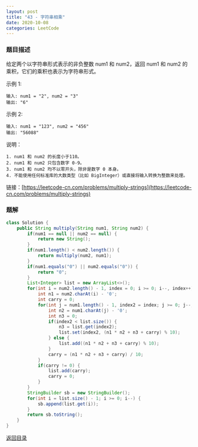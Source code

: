 ```yaml
---
layout: post
title: "43 - 字符串相乘"
date: 2020-10-08
categories: LeetCode
---
```


### **题目描述**
给定两个以字符串形式表示的非负整数 num1 和 num2，返回 num1 和 num2 的乘积，它们的乘积也表示为字符串形式。

示例 1:
```
输入: num1 = "2", num2 = "3"
输出: "6"
```
示例 2:
```
输入: num1 = "123", num2 = "456"
输出: "56088"
```
说明：
```
1. num1 和 num2 的长度小于110。
2. num1 和 num2 只包含数字 0-9。
3. num1 和 num2 均不以零开头，除非是数字 0 本身。
4. 不能使用任何标准库的大数类型（比如 BigInteger）或直接将输入转换为整数来处理。
```

链接：[https://leetcode-cn.com/problems/multiply-strings](https://leetcode-cn.com/problems/multiply-strings)



### **题解**
``` java
class Solution {
    public String multiply(String num1, String num2) {
        if(num1 == null || num2 == null) {
            return new String();
        }
        if(num1.length() < num2.length()) {
            return multiply(num2, num1);
        }
        if(num1.equals("0") || num2.equals("0")) {
            return "0";
        }
        List<Integer> list = new ArrayList<>();
        for(int i = num2.length() - 1, index = 0; i >= 0; i--, index++) {
            int n1 = num2.charAt(i) - '0';
            int carry = 0;
            for(int j = num1.length() - 1, index2 = index; j >= 0; j--, index2++) {
                int n2 = num1.charAt(j) - '0';
                int n3 = 0;
                if(index2 < list.size()) {
                    n3 = list.get(index2);
                    list.set(index2, (n1 * n2 + n3 + carry) % 10);
                } else {
                    list.add((n1 * n2 + n3 + carry) % 10);
                }
                carry = (n1 * n2 + n3 + carry) / 10;
            }
            if(carry != 0) {
                list.add(carry);
                carry = 0;
            }
        }
        StringBuilder sb = new StringBuilder();
        for(int i = list.size() - 1; i >= 0; i--) {
            sb.append(list.get(i));
        }
        return sb.toString();
    }
}
```


[返回目录](https://maxwell-blog.cn/leetcode/2020/10/08/leetcode.html)
